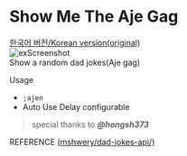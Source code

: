 # Show Me The Aje Gag
[한국어 버전/Korean version(original)](https://github.com/kdh8219/ShowMeTheAjeGag)   
![exScreenshot](https://cdn.discordapp.com/attachments/1020612843017605221/1067039483930873856/image.png)   
Show a random dad jokes(Aje gag)

Usage
- `;ajen`
- Auto Use Delay configurable

> special thanks to ***@hongsh373***

REFERENCE
[(mshwery/dad-jokes-api/)](https://github.com/mshwery/dad-jokes-api/)